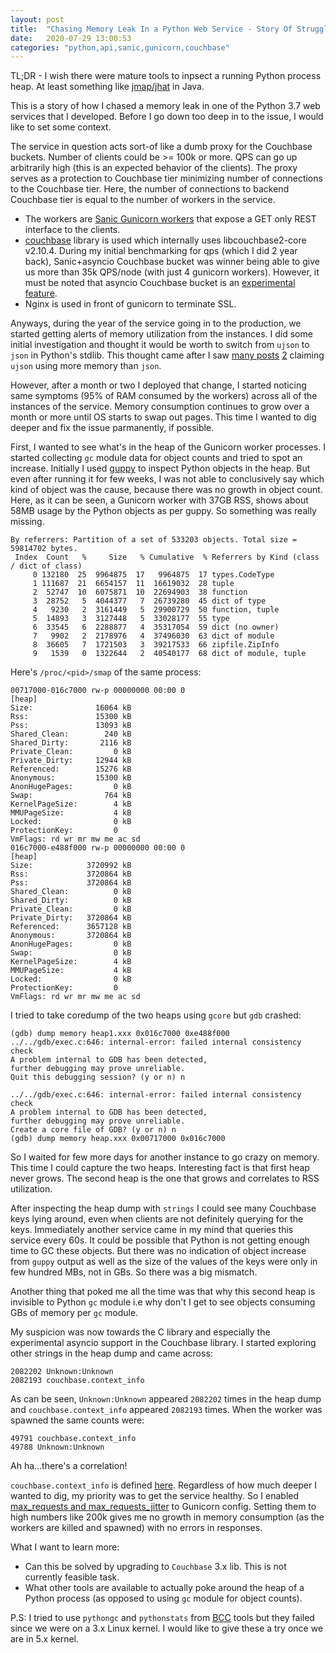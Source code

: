```yaml
---
layout: post
title:  "Chasing Memory Leak In a Python Web Service - Story Of Struggle"
date:   2020-07-29 13:00:53
categories: "python,api,sanic,gunicorn,couchbase"
---
```


TL;DR - I wish there were mature tools to inpsect a running Python process heap. At least something like [jmap/jhat](https://manpages.debian.org/unstable/openjdk-8-jdk-headless/jmap.1.en.html) in Java.

This is a story of how I chased a memory leak in one of the Python 3.7 web services that I developed. Before I go down too deep in to the issue, I would like to set some context.

The service in question acts sort-of like a dumb proxy for the Couchbase buckets. Number of clients could be >= 100k or more. QPS can go up arbitrarily high (this is an expected behavior of the clients). The proxy serves as a protection to Couchbase tier minimizing number of connections to the Couchbase tier. Here, the number of connections to backend Couchbase tier is equal to the number of workers in the service.
* The workers are [Sanic Gunicorn workers](https://sanic.readthedocs.io/en/latest/sanic/deploying.html#running-via-gunicorn) that expose a GET only REST interface to the clients.
* [couchbase](https://docs.couchbase.com/sdk-api/couchbase-python-client-2.5.4/api/couchbase.html) library is used which internally uses libcouchbase2-core v2.10.4. During my initial benchmarking for qps (which I did 2 year back), Sanic+asyncio Couchbase bucket was winner being able to give us more than 35k QPS/node (with just 4 gunicorn workers). However, it must be noted that asyncio Couchbase bucket is an [experimental feature](https://docs.couchbase.com/python-sdk/2.5/async-programming.html#asyncio-python-3-5).
* Nginx is used in front of gunicorn to terminate SSL.

Anyways, during the year of the service going in to the production, we started getting alerts of memory utilization from the instances. I did some initial investigation and thought it would be worth to switch from `ujson` to `json` in Python's stdlib. This thought came after I saw [many posts][1] [2] claiming `ujson` using more memory than `json`.


However, after a month or two I deployed that change, I started noticing same symptoms (95% of RAM consumed by the workers) across all of the instances of the service. Memory consumption continues to grow over a month or more until OS starts to swap out pages. This time I wanted to dig deeper and fix the issue parmanently, if possible.


First, I wanted to see what's in the heap of the Gunicorn worker processes. I started collecting `gc` module data for object counts and tried to spot an increase. Initially I used [guppy](https://github.com/zhuyifei1999/guppy3) to inspect Python objects in the heap. But even after running it for few weeks, I was not able to conclusively say which kind of object was the cause, because there was no growth in object count. Here, as it can be seen, a Gunicorn worker with 37GB RSS, shows about 58MB usage by the Python objects as per guppy. So something was really missing.

```
By referrers: Partition of a set of 533203 objects. Total size = 59814702 bytes.
 Index  Count   %     Size   % Cumulative  % Referrers by Kind (class / dict of class)
     0 132180  25  9964875  17   9964875  17 types.CodeType
     1 111687  21  6654157  11  16619032  28 tuple
     2  52747  10  6075871  10  22694903  38 function
     3  28752   5  4044377   7  26739280  45 dict of type
     4   9230   2  3161449   5  29900729  50 function, tuple
     5  14893   3  3127448   5  33028177  55 type
     6  33545   6  2288877   4  35317054  59 dict (no owner)
     7   9902   2  2178976   4  37496030  63 dict of module
     8  36605   7  1721503   3  39217533  66 zipfile.ZipInfo
     9   1539   0  1322644   2  40540177  68 dict of module, tuple
```

Here's `/proc/<pid>/smap` of the same process:
```
00717000-016c7000 rw-p 00000000 00:00 0                                  [heap]
Size:              16064 kB
Rss:               15300 kB
Pss:               13093 kB
Shared_Clean:        240 kB
Shared_Dirty:       2116 kB
Private_Clean:         0 kB
Private_Dirty:     12944 kB
Referenced:        15276 kB
Anonymous:         15300 kB
AnonHugePages:         0 kB
Swap:                764 kB
KernelPageSize:        4 kB
MMUPageSize:           4 kB
Locked:                0 kB
ProtectionKey:         0
VmFlags: rd wr mr mw me ac sd 
016c7000-e488f000 rw-p 00000000 00:00 0                                  [heap]
Size:            3720992 kB
Rss:             3720864 kB
Pss:             3720864 kB
Shared_Clean:          0 kB
Shared_Dirty:          0 kB
Private_Clean:         0 kB
Private_Dirty:   3720864 kB
Referenced:      3657128 kB
Anonymous:       3720864 kB
AnonHugePages:         0 kB
Swap:                  0 kB
KernelPageSize:        4 kB
MMUPageSize:           4 kB
Locked:                0 kB
ProtectionKey:         0
VmFlags: rd wr mr mw me ac sd
```

I tried to take coredump of the two heaps using `gcore` but `gdb` crashed:

```
(gdb) dump memory heap1.xxx 0x016c7000 0xe488f000
../../gdb/exec.c:646: internal-error: failed internal consistency check
A problem internal to GDB has been detected,
further debugging may prove unreliable.
Quit this debugging session? (y or n) n

../../gdb/exec.c:646: internal-error: failed internal consistency check
A problem internal to GDB has been detected,
further debugging may prove unreliable.
Create a core file of GDB? (y or n) n
(gdb) dump memory heap.xxx 0x00717000 0x016c7000
```

So I waited for few more days for another instance to go crazy on memory. This time I could capture the two heaps. Interesting fact is that first heap never grows. The second heap is the one that grows and correlates to RSS utilization.

After inspecting the heap dump with `strings` I could see many Couchbase keys lying around, even when clients are not definitely querying for the keys. Immediately another service came in my mind that queries this service every 60s. It could be possible that Python is not getting enough time to GC these objects. But there was no indication of object increase from `guppy` output as well as the size of the values of the keys were only in few hundred MBs, not in GBs. So there was a big mismatch.

Another thing that poked me all the time was that why this second heap is invisible to Python `gc` module i.e why don't I get to see objects consuming GBs of memory per `gc` module.

My suspicion was now towards the C library and especially the experimental asyncio support in the Couchbase library. I started exploring other strings in the heap dump and came across:
```
2082202 Unknown:Unknown
2082193 couchbase.context_info
```
As can be seen, `Unknown:Unknown` appeared `2082202` times in the heap dump and `couchbase.context_info` appeared `2082193` times. When the worker was spawned the same counts were:
```
49791 couchbase.context_info
49788 Unknown:Unknown
```

Ah ha...there's a correlation!


`couchbase.context_info` is  defined [here](https://github.com/couchbase/couchbase-python-client/blob/dc48cf64aacf07ed5af6b0faee7fe82000533a65/src/ext.c#L2203). Regardless of how much deeper I wanted to dig, my priority was to get the service healthy. So I enabled [max_requests and max_requests_jitter](https://docs.gunicorn.org/en/stable/settings.html#max-requests) to Gunicorn config. Setting them to high numbers like 200k gives me no growth in memory consumption (as the workers are killed and spawned) with no errors in responses.

What I want to learn more:
  * Can this be solved by upgrading to `Couchbase` 3.x lib. This is not currently feasible task.
  * What other tools are available to actually poke around the heap of a Python process (as opposed to using `gc` module for object counts).

P.S: I tried to use `pythongc` and `pythonstats` from [BCC](https://github.com/iovisor/bcc/tree/master/tools) tools but they failed since we were on a 3.x Linux kernel. I would like to give these a try once we are in 5.x kernel.

[1]: https://github.com/explosion/srsly/issues/4
[2]: https://github.com/ultrajson/ultrajson/issues/333
